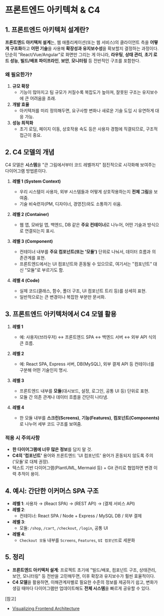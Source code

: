 # 프론트엔드 아키텍쳐 & C4

## 1. 프론트엔드 아키텍처 설계란?

**프론트엔드 아키텍처 설계**는, 웹 애플리케이션(또는 웹 서비스)의 클라이언트 측을 **어떻게 구조화**하고 **어떤 기술**을 사용해 **확장성과 유지보수성**을 확보할지 결정하는 과정이다.  
단순히 "React/Vue/Angular"로 화면만 그리는 게 아니라, **라우팅**, **상태 관리**, **초기 로드 성능**, **빌드/배포 파이프라인**, **보안**, **모니터링** 등 전반적인 구조를 포함한다.

### 왜 필요한가?

1. **규모 확장**
   - 기능이 많아지고 팀 규모가 커질수록 복잡도가 높아져, 잘못된 구조는 유지보수에 큰 어려움을 초래.
2. **개발 효율**
   - 아키텍처를 미리 정의해두면, 요구사항 변화나 새로운 기술 도입 시 유연하게 대응 가능.
3. **성능 최적화**
   - 초기 로딩, 페이지 이동, 상호작용 속도 등은 사용자 경험에 직결되므로, 구조적 접근이 중요.

## 2. C4 모델의 개념

C4 모델은 **시스템**을 "큰 그림에서부터 코드 레벨까지" 점진적으로 시각화해 보여주는 다이어그램 방법론이다.

1. **레벨 1 (System Context)**

   - 우리 시스템이 사용자, 외부 시스템들과 어떻게 상호작용하는지 **전체 그림**을 보여줌.
   - 기술 비숙련자(PM, 디자이너, 경영진)와도 소통하기 쉬움.

2. **레벨 2 (Container)**

   - 웹 앱, 모바일 앱, 백엔드, DB 같은 **주요 컨테이너**로 나누어, 어떤 기술과 방식으로 연결되는지 표시.

3. **레벨 3 (Component)**

   - 컨테이너 내부를 **주요 컴포넌트(또는 '모듈')** 단위로 나눠서, 데이터 흐름과 의존관계를 표현.
   - 프론트엔드에서는 UI 컴포넌트와 혼동될 수 있으므로, 여기서는 "컴포넌트" 대신 "모듈"로 부르기도 함.

4. **레벨 4 (Code)**
   - 실제 코드(클래스, 함수, 폴더 구조, UI 컴포넌트 트리 등)를 상세히 표현.
   - 일반적으로는 큰 변경이나 복잡한 부분만 문서화.

## 3. 프론트엔드 아키텍처에서 C4 모델 활용

1. **레벨 1**

   - 예: 사용자(브라우저) ↔ 프론트엔드 SPA ↔ 백엔드 서버 ↔ 외부 API 식의 큰 흐름.

2. **레벨 2**

   - 예: React SPA, Express 서버, DB(MySQL), 외부 결제 API 등 컨테이너를 구분해 어떤 기술인지 명시.

3. **레벨 3**

   - 프론트엔드 내부를 **모듈**(대시보드, 설정, 로그인, 공통 UI 등) 단위로 표현.
   - 모듈 간 의존 관계나 데이터 흐름을 간단히 나타냄.

4. **레벨 4**
   - 한 모듈 내부를 **스크린(Screens)**, **기능(Features)**, **컴포넌트(Components)** 로 나누어 세부 코드 구조를 보여줌.

### 적용 시 주의사항

- **한 다이어그램에 너무 많은 정보**를 담지 말 것.
- **C4의 '컴포넌트'** 용어와 프론트엔드 'UI 컴포넌트' 용어가 혼동되지 않도록 주의('모듈'로 대체 권장).
- 텍스트 기반 다이어그램(PlantUML, Mermaid 등) + Git 관리로 협업하면 변경 이력 추적이 용이.

## 4. 예시: 간단한 이커머스 SPA 구조

- **레벨 1**: 사용자 → (React SPA) → (REST API) → (결제 서비스 API)
- **레벨 2**:
  - 컨테이너: React SPA / Node + Express / MySQL DB / 외부 결제
- **레벨 3**:
  - 모듈: `/shop`, `/cart`, `/checkout`, `/login`, 공통 UI
- **레벨 4**:
  - `Checkout 모듈` 내부를 `Screens`, `Features`, `UI 컴포넌트`로 세분화

## 5. 정리

- **프론트엔드 아키텍처 설계**: 프로젝트 초기에 "빌드/배포, 컴포넌트 구조, 상태관리, 보안, 모니터링" 등 전반을 고민해두면, 이후 확장과 유지보수가 훨씬 효율적이다.
- **C4 모델**을 활용하면, 이해관계자별로 필요한 수준의 정보를 제공하기 쉽고, 변화가 생길 때마다 다이어그램만 업데이트해도 **전체 시스템**을 빠르게 공유할 수 있다.

[참고]

- [Visualizing Frontend Architecture](https://frontendatscale.com/issues/17)
